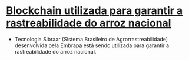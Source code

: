 # [Blockchain utilizada para garantir a rastreabilidade do arroz nacional](https://www.embrapa.br/busca-de-noticias/-/noticia/91890269/industria-lanca-primeiro-arroz-rastreado-com-tecnologia-da-embrapa)
- Tecnologia Sibraar (Sistema Brasileiro de Agrorrastreabilidade) desenvolvida pela Embrapa está sendo utilizada para
garantir a rastreabilidade do arroz nacional.
